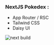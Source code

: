 ### NextJS Pokedex :

- App Router / RSC
- Tailwind CSS
- Daisy UI

![next build](https://i.imgur.com/emeTLmN.png)
